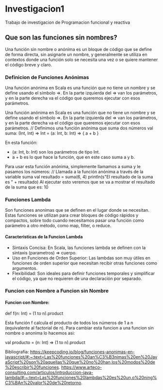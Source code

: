 # Investigacion1
Trabajo de investigacion de Programacion funcional y reactiva

## Que son las funciones sin nombres?
Una función sin nombre o anónima es un bloque de código que se define de forma directa, sin asignarle un nombre, y generalmente se utiliza en contextos donde una función solo se necesita una vez o se quiere mantener el código breve y claro.

### Definicion de Funciones Anónimas
Una función anónima en Scala es una función que no tiene un nombre y se define usando el símbolo =>. En la parte izquierda del => van los parámetros, y en la parte derecha va el código que queremos ejecutar con esos parámetros.

Una función anónima en Scala es una función que no tiene un nombre y se define usando el símbolo =>. En la parte izquierda del => van los parámetros, y en la parte derecha va el código que queremos ejecutar con esos parámetros.
// Definimos una función anónima que suma dos números
val suma: (Int, Int) => Int = (a: Int, b: Int) => { a + b }

En esta función:

- (a: Int, b: Int) son los parámetros de tipo Int.
- a + b es lo que hace la función, que en este caso suma a y b.
  
Para usar esta función anónima, simplemente llamamos a suma y le pasamos los números:
// Llamada a la función anónima a través de la variable suma
val resultado = suma(6, 4)
println(s"El resultado de la suma es " + resultado)
Al ejecutar esto veremos que se va a mostrar el resultado de la suma que es: 10

### Funciones Lambda
Son funciones anonimas que se definen en el lugar donde se necesitan. Estas funciones se utilizan para crear bloques de código rápidos y compactos, sobre todo cuando necesitamos pasar una función como parámetro a otro método, como map, filter, o reduce.
#### Caracteristicas de la Funcion Lambda
* Sintaxis Concisa: En Scala, las funciones lambda se definen con la sintaxis (parametros) => cuerpo.
* Uso en Funciones de Orden Superior: Las lambdas son muy útiles en funciones de orden superior que necesitan recibir otras funciones como argumentos.
* Flexibilidad: Son ideales para definir funciones temporales y simplificar el código, ya que no requieren de una declaración por separado.

### Funcion con Nombre a Funcion sin Nombre

#### Funcion con Nombre: 

def f(n: Int) = (1 to n).product

Esta función f calcula el producto de todos los números de 1 a n (equivalente al factorial de n). 
Para cambiar esta funcion a una funcion sin nombre o anonima lo hacemos asi:

val producto = (n: Int) => (1 to n).product



Bibliografia: 
https://keepcoding.io/blog/funciones-anonimas-en-javascript/#:~:text=Las%20funciones%20an%C3%B3nimas%20en%20JavaScript%20son%20aquellas%20que%20no%20han,los%20modos%20de%20escribir%20funciones.
https://www.arteco-consulting.com/articulos/introduccion-java-lambda/#:~:text=Las%20funciones%20lambdas%20es%20un,o%20ning%C3%BAn%20valor%20de%20retorno.


